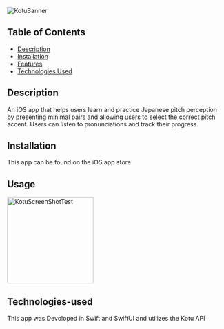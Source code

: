![KotuBanner](https://github.com/mortezafa/KotuApp/assets/111158753/f9d1c63a-d936-4b14-a973-3e0bcc52c2be)

## Table of Contents
- [Description](#description)
- [Installation](#installation)
- [Features](#features)
- [Technologies Used](#technologies-used)



## Description
An iOS app that helps users learn and practice Japanese pitch perception by presenting minimal pairs and allowing users to select the correct pitch accent. Users can listen to pronunciations and track their progress.


## Installation
This app can be found on the iOS app store


## Usage
<img src="https://github.com/mortezafa/KotuApp/assets/111158753/1e27dfe9-d420-4fdd-a791-4020a63f7fb9" alt="KotuScreenShotTest" width="200"/>

## Technologies-used
This app was Devoloped in Swift and SwiftUI and utilizes the Kotu API

